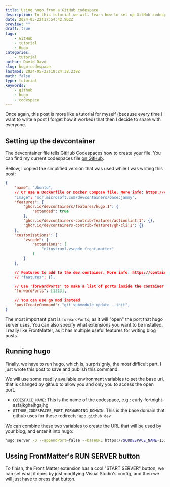 ```yaml
---
title: Using hugo from a GitHub codespace
description: In this tutorial we will learn how to set up GitHub codespaces to comfortably write your Hugo posts
date: 2024-05-22T17:54:42.962Z
preview: ""
draft: true
tags:
    - GitHub
    - tutorial
    - Hugo
categories:
    - tutorial
author: David Davó
slug: hugo-codespace
lastmod: 2024-05-22T18:24:38.238Z
math: false
type: tutorial
keywords:
    - github
    - hugo
    - codespace
---
```


Once again, this post is more like a tutorial for myself (because every time I want to write a post I forget how it worked) that then I decide to share with everyone.

## Setting up the devcontainer
The devcontainer file tells GitHub Codespaces how to create your file. You can find my current codespaces file [on GitHub](https://github.com/daviddavo/blog.ddavo.me/blob/main/.devcontainer/devcontainer.json).

Bellow, I copied the simplified version that was used while I was writing this post:

```json
{
	"name": "Ubuntu",
	// Or use a Dockerfile or Docker Compose file. More info: https://containers.dev/guide/dockerfile
	"image": "mcr.microsoft.com/devcontainers/base:jammy",
	"features": {
		"ghcr.io/devcontainers/features/hugo:1": {
			"extended": true
		},
		"ghcr.io/devcontainers-contrib/features/actionlint:1": {},
		"ghcr.io/devcontainers-contrib/features/gh-cli:1": {}
	},
	"customizations": {
		"vscode": {
			"extensions": [
				"eliostruyf.vscode-front-matter"
			]
		}
	},

	// Features to add to the dev container. More info: https://containers.dev/features.
	// "features": {},

	// Use 'forwardPorts' to make a list of ports inside the container available locally.
	"forwardPorts": [1313],

	// You can use go mod instead
	"postCreateCommand": "git submodule update --init",
}
```

The most important part is `forwardPorts`, as it will "open" the port that hugo server uses. You can also specify what extensions you want to be installed. I really like FrontMatter, as it has multiple useful features for writing blog posts.

## Running hugo

Finally, we have to run hugo, which is, surprisignly, the most difficult part. I just wrote this post to save and publish this command.

We will use some readily available environment variables to set the base url, that is changed by github to allow you and only you to access the open port.

- `CODESPACE_NAME`: This is the name of the codespace, e.g.: curly-fortnight-asfajkghajhgajhg
- `GITHUB_CODESPACES_PORT_FORWARDING_DOMAIN`: This is the base domain that github uses for these redirects: `app.github.dev`

We can combine these two variables to create the URL that will be used by your blog, and enter it into hugo:

```bash
hugo server -D --appendPort=false --baseURL https://$CODESPACE_NAME-1313.$GITHUB_CODESPACES_PORT_FORWARDING_DOMAIN
```

## Ussing FrontMatter's RUN SERVER button

To finish, the Front Matter extension has a cool "START SERVER" button, we can set what it does by just modifying Visual Studio's config, and then we will just have to press that button.